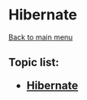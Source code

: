 <H1>Hibernate</h1>

[Back to main menu](..%2F..%2FREADME.md)

<h2>

Topic list:
* [Hibernate](education%2FHibernate.md)

</h2>